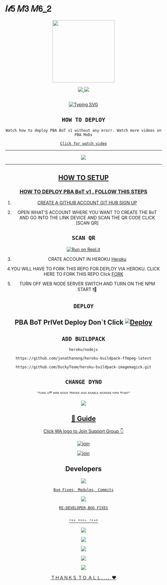 # 𝐼𝓉𝟧 𝑀𝟥 𝑀𝟨_𝟤

<div align="center">
  <img border-radius: 15px src="https://i.imgur.com/F5zhbpM.jpg" width="200" height="200"/>

<p align="center">
  <a href="https://instagram.com/17_2_m3_m6_2"><img src="https://img.shields.io/badge/Instagram-E4405F?style=for-the-badge&logo=instagram&logoColor=white"/> 
  <a href="https://wa.me/50378165999"><img src="https://img.shields.io/badge/WhatsApp-25D366?style=for-the-badge&logo=whatsapp&logoColor=white" />
</p>

## <!-- Typing SVG -->
<p align="center">
    <a href="https://github.com/Fadilzain">
        <img
        src="https://readme-typing-svg.herokuapp.com?size=30&width=800&lines=PBA+BoT+Is+A+Modified+Version+of;Wizard+Ser+By+Ajmal;Do+Support+PBA+MoDs+Thanks+To;Alien-Alfa+,PBA+MoDs+Team."
            alt="Typing SVG"
        />
    </a>
</p>

## ```HOW TO DEPLOY```
`Watch how to deploy PBA BoT v1 without any erorr. Watch more videos on PBA MoDs`

[`Click for watch video`](https://youtube.com/channel/UCxkxhbcHQb2B8JH3j-UVArQ)

----------

<p align="center">
  <a href="https://www.youtube.com/channel/UCxkxhbcHQb2B8JH3j-UVArQ/videos"><img src="https://i.imgur.com/k5sWcq0.jpg" />
</p>

-------
## HOW TO SETUP


  ### HOW TO DEPLOY PBA BoT v1 , FOLLOW THIS STEPS
  
1. CREATE A GITHUB ACCOUNT [GIT HUB SIGN UP](https://github.com/signup/)

2. OPEN WHAT'S ACCOUNT WHERE YOU WANT TO CREATE THE BoT AND GO INTO THE LINK DEVICE AND SCAN THE QR CODE CLICK [SCAN QR]
  ## `SCAN QR`

[![Run on Repl.it](https://repl.it/badge/github/quiec/whatsAlfa)](https://replit.com/@I4MBetAZ/pbabot?v=1)
 
3. CRATE ACCOUNT IN HEROKU [Heroku](https://signup.heroku.com/)

  
  4.YOU WILL HAVE TO FORK THIS REPO FOR DEPLOY VIA HEROKU.
  CLICK HERE TO FORK THIS REPO
 Click [FORK](https://github.com/I4MBetAZ/PBA-BoT-V1/fork)
  
5. TURN OFF WEB NODE SERVER SWITCH AND TURN ON THE NPM START ❗🛑

## `DEPLOY`

PBA BoT PrIVet Deploy Don`t Click
[![Deploy](https://www.herokucdn.com/deploy/button.svg)](https://heroku.com/deploy?template=https://github.com/I4MBetAZ/PBA-BoT-V1) 
----------


## `ADD BUILDPACK`

```
heroku/nodejs
```
```
https://github.com/jonathanong/heroku-buildpack-ffmpeg-latest
```
```
https://github.com/DuckyTeam/heroku-buildpack-imagemagick.git
```

## `CHANGE DYNO`
  
  'ᵀᵁᴿᴺ ᴼᶠᶠ ᵂᴱᴮ ᴺᴼᴰᴱ ˢᴱᴿⱽᴱᴿ ᴬᴺᴰ ᴱᴺᴬᴮᴸᴱ ᵂᴼᴿᴷᴱᴿ ᴺᴾᴹ ˢᵀᴬᴿᵀ'

<p align="center">
  <a href="https://github.com/I4MBetAZ/PBA-BoT-V1"><img src="https://i.imgur.com/X8SNXXz.jpeg" />
</p>

## 📢 Guide
Click WA logo to Join Support Group 👇
    <br>
<br>
  [![join](https://i.imgur.com/86GzhOq.jpg)](https://chat.whatsapp.com/CD49cbo7JcfAUuHgleJAQl)
  
   [![join](https://i.imgur.com/R7L8wt9.jpg)](https://chat.whatsapp.com/D3fhKLgNybo7RP4TEKgrFc)
  <div align="center">


## Developers
  <p align="center">
  <a href="https://github.com/alien-alfa"><img src="https://i.imgur.com/TTc6d2r.jpg" />
     
 
    
    Bug Fixes, Modules, Commits
    
 
      
  <a href="https://github.com/I4MBetAZ"><img src="https://i.imgur.com/DFnPlsK.jpg" />
    
    
    RE-DEVELOPER,BUG FIXES
    
    
    ᴾᴮᴬ ᴹᴼᴰˢ ᵀᴱᴬᴹ
    
    
   <a href="https://youtube.com/channel/UCxkxhbcHQb2B8JH3j-UVArQ"><img src="https://i.imgur.com/86GzhOq.jpg" />
     </P>
    
    
   <p align="center">
        
   <a href="https://www.instagram.com/cyber__drago/"><img src="https://i.imgur.com/HwfYo9C.jpg" />
     
 <a href="https://github.com/CRAZY-PREDATOR"><img src="https://i.imgur.com/39JUPeF.jpg" />
             
 <a href="https://www.youtube.com/channel/UCuCOXMDn89w_qK720mFZteA"><img src="https://i.imgur.com/Y4Grt4u.jpg" />
   
   <a href="http://www.instagram.com/jacksparrow_ofc"><img src="https://i.imgur.com/48ULZXZ.jpg" />
   </P>
   
   
   ＴＨＡＮＫＳ ＴＯ ＡＬＬ．．．．♥
   
   
  </div
